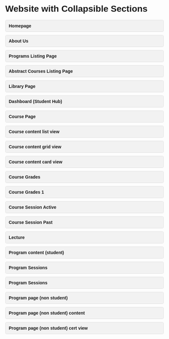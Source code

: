<html lang="en"><head>
    <meta charset="UTF-8">
    <meta name="viewport" content="width=device-width, initial-scale=1.0">
    <title>Website with Collapsible Sections</title>
    <style>
        body {
            font-family: Arial, sans-serif;
        }
        .section {
            border: 1px solid #ddd;
            margin: 10px 0;
            border-radius: 4px;
            overflow: hidden;
        }
        .section-header {
            background-color: #f2f2f2;
            padding: 10px;
            cursor: pointer;
            font-weight: bold;
            display: flex;
            justify-content: space-between;
            align-items: center;
        }
        .section-header:hover {
            background-color: #e0e0e0;
        }
        .section-content {
            display: none;
            padding: 0;
        }
        iframe {
            width: 100%;
            height: 400px;
            border: none;
        }
    </style>
</head>
<body>

<h1>Website with Collapsible Sections</h1>

<div class="section">
    <div class="section-header" onclick="toggleSection(this)">
        Homepage
    </div>
    <div class="section-content" style="display: none;">
        <iframe src="src/home/index.html"></iframe>
    </div>
</div>

<div class="section">
    <div class="section-header" onclick="toggleSection(this)">
        About Us
    </div>
    <div class="section-content">
        <iframe src="src/about/about.html"></iframe>
    </div>
</div>


<div class="section">
    <div class="section-header" onclick="toggleSection(this)">
        Programs Listing Page
    </div>
    <div class="section-content">
        <iframe src="src/program/listing page/index.html"></iframe>
    </div>
</div>

<div class="section">
    <div class="section-header" onclick="toggleSection(this)">
        Abstract Courses Listing Page
    </div>
    <div class="section-content">
        <iframe src="/src/abstract_courses/1.html"></iframe>
    </div>
</div>

<!-- Add more sections here -->
<div class="section">
    <div class="section-header" onclick="toggleSection(this)">
        Library Page
    </div>
    <div class="section-content">
        <iframe src="src/library/index.html"></iframe>
    </div>
</div>

<div class="section">
    <div class="section-header" onclick="toggleSection(this)">
        Dashboard (Student Hub)
    </div>
    <div class="section-content">
        <iframe src="src/student hub/index.html"></iframe>
    </div>
</div>

<!-- course section -->
<div class="section">
    <div class="section-header" onclick="toggleSection(this)">
        Course Page
    </div>
    <div class="section-content">
        <iframe src="src/course/course.html"></iframe>
    </div>
</div>

<div class="section">
    <div class="section-header" onclick="toggleSection(this)">
        Course content list view
    </div>
    <div class="section-content">
        <iframe src="src/course/content_list_view.html"></iframe>
    </div>
</div>

<div class="section">
    <div class="section-header" onclick="toggleSection(this)">
        Course content grid view
    </div>
    <div class="section-content">
        <iframe src="src/course/content_grid_view.html"></iframe>
    </div>
</div>

<div class="section">
    <div class="section-header" onclick="toggleSection(this)">
        Course content card view
    </div>
    <div class="section-content">
        <iframe src="src/course/content_card_view.html"></iframe>
    </div>
</div>

<div class="section">
    <div class="section-header" onclick="toggleSection(this)">
        Course Grades
    </div>
    <div class="section-content">
        <iframe src="src/course/grades.html"></iframe>
    </div>
</div>

<div class="section">
    <div class="section-header" onclick="toggleSection(this)">
        Course Grades 1
    </div>
    <div class="section-content">
        <iframe src="src/course/grades/index.html"></iframe>
    </div>
</div>

<div class="section">
    <div class="section-header" onclick="toggleSection(this)">
        Course Session Active
    </div>
    <div class="section-content">
        <iframe src="src/course/session_active.html"></iframe>
    </div>
</div>

<div class="section">
    <div class="section-header" onclick="toggleSection(this)">
        Course Session Past
    </div>
    <div class="section-content">
        <iframe src="src/course/session_past.html"></iframe>
    </div>
</div>

<div class="section">
    <div class="section-header" onclick="toggleSection(this)">
        Lecture
    </div>
    <div class="section-content">
        <iframe src="src/lecture/lecture.html"></iframe>
    </div>
</div>

<div class="section">
    <div class="section-header" onclick="toggleSection(this)">
        Program content (student)
    </div>
    <div class="section-content">
        <iframe src="src/program/content/index.html"></iframe>
    </div>
</div>

<div class="section">
    <div class="section-header" onclick="toggleSection(this)">
        Program Sessions
    </div>
    <div class="section-content">
        <iframe src="src/program/session/session.html"></iframe>
    </div>
</div>

<div class="section">
    <div class="section-header" onclick="toggleSection(this)">
        Program Sessions
    </div>
    <div class="section-content">
        <iframe src="src/program/session/session.html"></iframe>
    </div>
</div>

<div class="section">
    <div class="section-header" onclick="toggleSection(this)">
        Program page (non student)
    </div>
    <div class="section-content" style="display: none;">
        <iframe src="src/program/not_student/"></iframe>
    </div>
</div>

<div class="section">
    <div class="section-header" onclick="toggleSection(this)">
        Program page (non student) content
    </div>
    <div class="section-content" style="display: none;">
        <iframe src="src/program/not_student/content.html"></iframe>
    </div>
</div>

<div class="section">
    <div class="section-header" onclick="toggleSection(this)">
        Program page (non student) cert view
    </div>
    <div class="section-content" style="display: none;">
        <iframe src="src/program/not_student/cert.html"></iframe>
    </div>
</div>



<script>
    function toggleSection(header) {
        const content = header.nextElementSibling;
        content.style.display = content.style.display === "block" ? "none" : "block";
    }
</script>

<!-- Code injected by live-server -->
<script>
	// <![CDATA[  <-- For SVG support
	if ('WebSocket' in window) {
		(function () {
			function refreshCSS() {
				var sheets = [].slice.call(document.getElementsByTagName("link"));
				var head = document.getElementsByTagName("head")[0];
				for (var i = 0; i < sheets.length; ++i) {
					var elem = sheets[i];
					var parent = elem.parentElement || head;
					parent.removeChild(elem);
					var rel = elem.rel;
					if (elem.href && typeof rel != "string" || rel.length == 0 || rel.toLowerCase() == "stylesheet") {
						var url = elem.href.replace(/(&|\?)_cacheOverride=\d+/, '');
						elem.href = url + (url.indexOf('?') >= 0 ? '&' : '?') + '_cacheOverride=' + (new Date().valueOf());
					}
					parent.appendChild(elem);
				}
			}
			var protocol = window.location.protocol === 'http:' ? 'ws://' : 'wss://';
			var address = protocol + window.location.host + window.location.pathname + '/ws';
			var socket = new WebSocket(address);
			socket.onmessage = function (msg) {
				if (msg.data == 'reload') window.location.reload();
				else if (msg.data == 'refreshcss') refreshCSS();
			};
			if (sessionStorage && !sessionStorage.getItem('IsThisFirstTime_Log_From_LiveServer')) {
				console.log('Live reload enabled.');
				sessionStorage.setItem('IsThisFirstTime_Log_From_LiveServer', true);
			}
		})();
	}
	else {
		console.error('Upgrade your browser. This Browser is NOT supported WebSocket for Live-Reloading.');
	}
	// ]]>
</script>


</body></html>